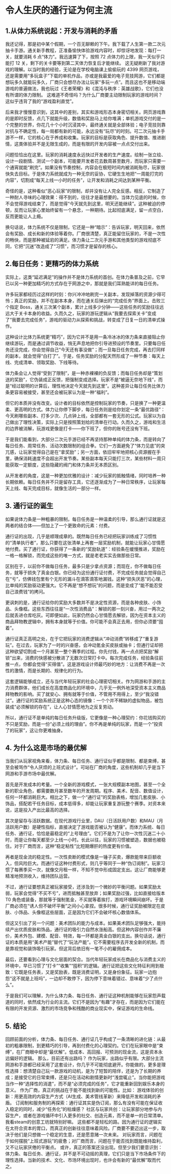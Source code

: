 # 令人生厌的通行证为何主流

## 1.从体力系统说起：开发与消耗的矛盾
我还记得，那是初中某个假期，一个百无聊赖的下午。我下载了人生第一款二次元抽卡手游。通关新手教程，正准备愉快体验游戏内容时，却惊讶地发现：每打一关，就要消耗 6 点“体力”。我迅速算了下，按照 72 点体力的上限，我一天似乎只能打 12 关，剩下的关卡要等到第二天体力恢复后才能继续。
这无疑刷新了我对游戏的理解。以当时我的经验，无论是在学校电脑课上偷偷玩的 4399 网页游戏，还是需要用“多玩盒子”下载的单机作品，亦或是我最爱的电子竞技网游，它们都是想玩多久就能玩多久，厂商只会想尽办法让玩家“多玩一点”。而且这也不是移动端游戏的普遍做法，我也玩过《王者荣耀》和《混沌与秩序：英雄战歌》，它们也没有所谓的体力限制。
这难道不奇怪吗？为什么厂商要主动限制玩家的游戏时间？这似乎违背了我的“游戏盈利直觉”。

后来我才慢慢意识到，这其中的差别，其实和游戏形态本身密切相关。网页游戏靠的是即时反馈，点几下就能升级，数值和奖励马上给你堆满；单机游戏交付的是一个完整的世界，你花几十个小时沉浸其中，最终通关就是全部体验；电子竞技则靠对抗与不确定性，每一局都有新的可能，永远没有“玩尽”的时刻。可二次元抽卡手游不一样，它的核心在于养成和收集。玩家的目标是获取角色、提升数值、推进剧情，这类体验并不是无限生成的，而是有限的开发内容被一点点交付出来。

问题恰恰出在这里。玩家的消耗速度永远快过开发者的生产速度。绘制一张立绘、设计一段剧情、测试一个副本，可能要开发者花去数周甚至数月，而玩家只需要一个通宵就能“刷完”。如果没有节奏控制，内容会在极短时间内被消耗殆尽，玩家很快失去目标。于是体力系统就成为一种无奈的妥协，它硬生生地把“一周能打完的内容”，切割成“每天上线一小时的任务”，让开发和消耗之间达到某种平衡。

奇怪的是，这种看似“恶心玩家”的限制，却并没有让人完全反感。相反，它制造了一种耐人寻味的心理效果：得不到的，往往才是最想要的。当体力见底的时候，你不会觉得游戏结束了，而是觉得“今天就先到这里，明天还能继续”。这种被迫的停顿，反而让玩家心里始终留有一个悬念，一种期待。比起彻底满足，留一点空白，反而更能让人上瘾。

换句话说，体力系统不仅是限制，它还是一种“暗示”：告诉玩家，明天回来，依然会有奖励、成长和新的体验等着你。厂商很清楚，真正能留住玩家的，不是一次性的畅快，而是那种被延宕的满足。体力条让二次元手游和其他类型的游戏彻底不同，它把“沉迷”改造成了“习惯”，而习惯才是留存的核心。

## 2.每日任务：更精巧的体力系统

实际上，这类“延迟满足”的操作并不是体力系统的首创。在体力条普及之前，它早已以另一种更加精巧的方式存在于网游之中，那就是我们耳熟能详的每日任务。

许多玩家都经历过这样的时刻：你兴冲冲地刷完一关副本，发现掉落的资源少得可怜；真正的奖励，并不在副本本身，而在通关后弹出的“完成任务”界面上。击败三个指定 Boss，通关三次某个副本，累计上线多少分钟——这些任务的奖励往往远远大于关卡本身的收益。久而久之，玩家的游玩逻辑从“我要去探索关卡”变成了“我要去完成任务”，游戏的驱动力从探索和挑战，转变成了日复一日的清单式操作。

这种设计比体力系统更“精巧”，因为它并不是用一条冷冰冰的体力条来直接阻止你继续游玩，而是通过调节收益，悄无声息地把你引导进预设的节奏里。只要每日任务还没完成，你会觉得自己“今天还有事没做”；而一旦每日任务完成，再去打同样的副本，就会觉得“白打了”。于是，任务奖励的分配天然形成了一种节奏：每天上线、完成清单、领取奖励、下线等待。

体力条会让人觉得“受到了限制”，是一种赤裸裸的负反馈；而每日任务却是“策划送的奖励”，它伪装成正反馈，把强制变成选择。玩家不是“被逼无奈地下线”，而是“经过聪明的计算后，理性地决定今天就先到这里”。这种差异让每日任务比体力条更容易被接受，甚至还会被玩家认为是一种“福利”。

但它的本质并没有改变。设计者的目标依然是控制玩家的节奏，只是换了一种更温柔、更高明的方式。体力让你停下脚步，每日任务则是给你划定一条“最优路径”：今天刷哪些副本、打多少次、几点钟上线，全部都有一套无形的公式。玩家以为自己做出了理性决策，实际上只是按照策划给的清单在行动。久而久之，游戏和生活的边界被消解，玩游戏更像是打卡——你下班了，但你的账号还没有下班。

于是我们能看到，大部分二次元手游已经不再坚持那种单纯的体力条，而是转向了每日任务、周常任务、活动次数限制的组合拳。它们一方面避免了“体力见底”的突兀感，让玩家觉得自己是在“拿奖励”；另一方面，依旧牢牢地把核心资源握在手里，确保消耗速度不会超出开发节奏。某些副本每天只能打三次，某些材料一周只能获取一定额度，这些隐藏的阀门和体力条并无本质区别。

从开发者的角度，这是一种更加优雅的设计：减少玩家的抵触情绪，同时培养一种长期依赖。每日任务并不只是留存工具，它还逐渐成为了一种日常秩序，让玩家每天上线、每天完成目标，就像生活的一部分一样。

## 3. 通行证的诞生

如果说体力条是一种粗暴的限制，每日任务是一种温柔的引导，那么通行证就是这两者的结合体——但加上了一个更致命的元素：付费。

通行证的出现，几乎是顺理成章的。既然每日任务已经把玩家训练成了习惯性的“清单执行者”，那么只要在这张清单上再套一层奖励机制，就能让玩家心甘情愿地付费。买了通行证，你获得了一条新的“奖励轨道”：经验条在缓慢推进，奖励在一格一格解锁，而完成这些的唯一方式，就是老老实实去做那些日常。

区别在于，以前你不做每日任务，最多只是少拿点资源；而现在，你不做每日任务，就等于损失了真金白银。你已经为这份通行证付费，不完成任务就会觉得自己在“亏”，仿佛钱包里有个无形的漏斗在滴答滴答地漏钱。这种“损失厌恶”的心理，比单纯的奖励驱动更强大。它不再是“想不想玩”的问题，而是变成了“能不能忍受自己浪费钱”的拷问。

更讽刺的是，通行证给你的奖励大多数并不是决定性资源，而是各种皮肤、小饰品、头像框。这些东西往往是“一次性消费品”：解锁的那一刻兴奋，用过一两次之后就丢进仓库吃灰。可即便如此，玩家仍然会心甘情愿去解锁，因为在资本主义的商品拜物教逻辑中，拥有本身就等于价值。你可能不会真正去用，但你必须要“囤着”。

通行证真正高明之处，在于它把玩家的消费逻辑从“冲动消费”转移成了“重复游玩”。在过去，玩家为了一时的兴奋感，会冲动氪金买皮肤或抽卡；但通行证却把这种欲望切割成一个月甚至一整个赛季的过程。你先付钱，再一点点把奖励“解锁”出来，消费的快感被分散进了无数次日常打卡中。每次完成任务，经验条往前推一点，你都会觉得“买得值”。这是游戏设计师最巧妙的地方：让消费不再是一次性的激情，而是长期的、规律化的行为。

这套逻辑能够成立，还与当代年轻玩家的社会心理密切相关。作为网游和手游的主力消费群体，他们成长在高度商品化的环境中，几乎无一例外地深受资本主义商品拜物教的影响。买了就安心、拥有就等于价值，不管用不用得上，至少“我没错过”。通行证的奖励系统正是这种心态的镜像：一个个并不稀缺的虚拟物品，被包装成“必须解锁的存在”，让人心甘情愿地为之反复劳动。

所以，通行证不是单纯的每日任务升级版，它更像是一种心理契约：你花钱购买的不只是奖励，而是一份“必须上线的理由”。你不再是单纯的玩家，而是一个“投资了的玩家”，这让你更难抽身。

## 4. 为什么这是市场的最优解

当我们从玩家视角来看，体力条、每日任务、通行证似乎都是限制、都是束缚，甚至会被骂作“令人厌烦的上班式设计”。可站在厂商的角度，这些机制却几乎是当下网游和手游市场中最优解。

首先是开发成本的考量。一个全新的游戏模式，一张大规模副本地图，甚至一个全新的职业角色，都需要数月甚至数年的开发周期。程序、美术、配音、数值设计，任何一环都消耗巨大。相比之下，做一个“通行证”的奖励表格，增加几套皮肤、小饰品，搭配若干任务目标，成本低得多，却能让玩家重复游玩整个赛季。对资本来说，这是投入产出比最高的选择。

其次是留存与活跃数据。在现代游戏行业里，DAU（日活跃用户数）和MAU（月活跃用户数）是硬性指标，直接决定了游戏能否被认为“健康”。而体力系统、每日任务、通行证，恰恰是最稳定的“上号理由”。它们不是为了让你一次性沉迷二十小时，而是让你每天都至少上线一小时。长此以往，玩家的习惯被塑造，数据也被稳住。对于厂商而言，这种“稳定粘性”比短期爆肝的热度更有价值。

再者是现金流的稳定性。一次性卖断的模式像是一锤子买卖，爆款能带来巨额收入，但风险巨大。而通行证这种付费形式，则几乎等同于一种“伪订阅制”。玩家习惯了每赛季买一次，就像交月租一样，不知不觉中形成固定支出。这让厂商能够更精准地预测收入，维持团队运营。

不过，通行证要想真正被玩家接受，还涉及到一个微妙的平衡问题。如果奖励太弱，玩家会觉得“不买不亏”，进而抵触甚至放弃；如果奖励过强，比如直接给版本 T0 角色或装备，那就等于强制氪金，不买就等着挨打，游戏环境瞬间崩坏。于是厂商必须在“诱人但不破坏平衡”之间小心拿捏。很多时候，通行证奖励被限定在皮肤、小饰品、头像框这些层面，正是因为它们不会破坏核心数值体系。

但这又引出了另一个问题：美术团队的能力与成本。如果美术团队足够强大，能持续产出优质皮肤和饰品，通行证的吸引力自然水涨船高。但这种内容创作并不廉价，美术外包、建模、配音、特效，每一环都是真金白银的支出。换句话说，通行证的本质是用“美术产能”替代了“玩法产能”。它不需要程序去开发全新的机制，而是靠视觉和装饰吸引玩家。但这背后依旧有一笔不小的雇佣成本。

最后，还要看到心理与文化层面的契合。当代年轻玩家成长在商品化与消费主义的环境中，早已习惯了“打卡”“收集”“囤积”的逻辑。通行证把这些文化特征利用到极致：它既是任务表，又是奖励表，既是消费证明，又是身份象征。玩家一边抱怨“这不就是上班吗”，一边却不敢停下，因为停下意味着错过、意味着“少了点什么”。

于是我们可以理解，为什么体力条、每日任务、通行证这种机制能够在玩家怨声载道的同时，依然成为行业的主流。它们不是因为“有趣”才存在，而是因为它们能在有限的开发资源、激烈的市场竞争和残酷的商业现实中，保证游戏的生命线。

## 5. 结论 
回顾前面的分析，体力条、每日任务、通行证几乎构成了一条清晰的进化链：从最初的粗暴限制，到更精巧的引导，再到付费化的心理契约。它们在玩家眼中是“束缚”，在厂商眼中却是“最优解”。低成本、高回报、可预测的现金流，这是资本永远偏好的逻辑。 那么，目前还有出路吗？ 作为玩家，出路似乎有限。大部分主流网游和手游都已经采用了这套设计，你几乎不可能彻底避开。你能做的，更多是理性选择：想清楚自己玩一款游戏的动机，是为了短暂的陪伴，还是为了长期的养成；是接受它的日常束缚，还是只在活动和剧情更新时“浅尝辄止”。当你能把游戏当作一种“选择性的消遣”，而不是“必须完成的任务”，它才能重新回到娱乐本身的意义。 作为厂商，真正的挑战在于能不能找到新的可能性。比如： 游戏体验的创新：用更高效的内容生产方式（AI生成、美术管线革新）来降低开发和消耗的矛盾。 订阅制和服务制的再探索：通行证其实是伪订阅，那么有没有可能在保证收入稳定的同时，减少“任务化”的枯燥感？ 社区与玩家共创：让玩家部分地参与内容生产，或者在游戏循环中引入更多的社交、创造元素，而不是单一的日常清单。我看steam的创意工坊就特别好嘛。 这些都不是轻松的路。因为通行证的逻辑实在太符合资本的胃口，而真正的创新往往意味着风险。厂商要不要迈出这一步，取决于他们是只想做一个稳定的生意，还是愿意赌一次未来。 对玩家而言，问题在于如何摆脱“上班式游玩”的疲惫；对厂商而言，问题在于能否找到既能维持盈利，又不让玩家厌倦的平衡点。 或许，真正的答案还没出现。但至少我们要意识到：体力条、每日任务、通行证，并不是不可动摇的真理，它们只是当下市场条件下的理性选择。当新的技术、文化、市场环境出现时，也许会有新的“最优解”取而代之。
